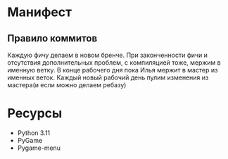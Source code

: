 # Манифест
## Правило коммитов
Каждую фичу делаем в новом бренче. При законченности фичи и отсутствия дополнительных проблем, с компиляцией тоже, мержим в именную ветку. В конце рабочего дня пока Илья мержит в мастер из именных веток. Каждый новый рабочий день пулим изменения из мастера(и если можно делаем ребазу)
# Ресурсы
- Python 3.11
- PyGame
- Pygame-menu